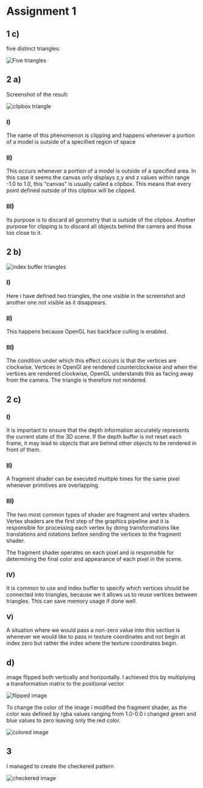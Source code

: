 # Assignment 1
## 1 c)
five distinct triangles:

![Five triangles](images/1c.png)

## 2 a)
Screenshot of the result:

![clipbox triangle](images/2a.png)
### I)
The name of this phenomenon is clipping and happens whenever a portion of a model is outside of a specified region of space
### II)
This occurs whenever a portion of a model is outside of a specified area. In this case it seems the canvas only displays z,y and z values within range -1.0 to 1.0, this "canvas" is usually called a clipbox. This means that every point defined outside of this clipbox will be clipped.
### III)
Its purpose is to discard all geometry that is outside of the clipbox. Another purpose for clipping is to discard all objects behind the camera and those too close to it. 

## 2 b)

![index buffer triangles](images/2b.png)

### I) 
Here i have defined two triangles, the one visible in the screenshot and another one not visible as it disappears.
### II)
This happens because OpenGL has backface culling is enabled.
### III)
The condition under which this effect occurs is that the vertices are clockwise. Vertices in OpenGl are rendered counterclockwise and when the vertices are rendered clockwise, OpenGL understands this as facing away from the camera. The triangle is therefore not rendered.

## 2 c)
### I)
 It is important to ensure that the depth information accurately represents the current state of the 3D scene. If the depth buffer is not reset each frame, it may lead to objects that are behind other objects to be rendered in front of them.

 ### II)
 A fragment shader can be executed multiple times for the same pixel whenever primitives are overlapping. 


 ### III)
 The two most common types of shader are fragment and vertex shaders.
 Vertex shaders are the first step of the graphics pipeline and it is responsible for processing each vertex by doing transformations like translations and rotations before sending the vertices to the fragment shader. 

 The fragment shader operates on each pixel and is responsible for determining the final color and appearance of each pixel in the scene. 

 ### IV)
 It is common to use and index buffer to specify which vertices should be connected into triangles, because we it allows us to reuse vertices between triangles. This can save memory usage if done well.

 ### V)
A situation where we would pass a non-zero value into this section is whenever we would like to pass in texture coordinates and not begin at index zero but rather the index where the texture coordinates begin.

## d)
image flipped both vertically and horizontally. I achieved this by multiplying a transformation matrix to the positional vector

![flipped image](images/d-flip.png)

To change the color of the image i modified the fragment shader, as the color was defined by rgba values ranging from 1.0-0.0 i changed green and blue values to zero leaving only the red color. 

![colored image](images/d-color.png)

## 3
I managed to create the checkered pattern

![checkered image](images/checkered.png)